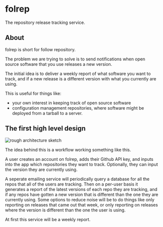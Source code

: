 # folrep

The repository release tracking service.

## About

folrep is short for follow repository.

The problem we are trying to solve is to send notifications when open source software that you use releases a new version.

The initial idea is to deliver a weekly report of what software you want to track, and if a new release is a different version with what you currently are using.

This is useful for things like:

* your own interest in keeping track of open source software
* configuration management repositories, where software might be deployed from a tarball to a server.

## The first high level design

![rough architecture sketch](/images/folrep-rough-sketch.jpg)

The idea behind this is a workflow working something like this.

A user creates an account on folrep, adds their Github API key, and inputs into the app which repositories they want to track. Optionally, they can input the version they are currently using.

A seperate emailing service will periodically query a database for all the repos that all of the users are tracking. Then on a per-user basis it generates a report of the latest versions of each repo they are tracking, and if any repos have gotten a new version that is different than the one they are currently using. Some options to reduce noise will be to do things like only reporting on releases that came out that week, or only reporting on releases where the version is different than the one the user is using.

At first this service will be a weekly report.
